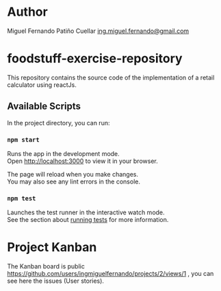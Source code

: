 # Author

Miguel Fernando Patiño Cuellar
ing.miguel.fernando@gmail.com

# foodstuff-exercise-repository
This repository contains the source code of the implementation of a retail calculator using reactJs.

## Available Scripts

In the project directory, you can run:

### `npm start`

Runs the app in the development mode.\
Open [http://localhost:3000](http://localhost:3000) to view it in your browser.

The page will reload when you make changes.\
You may also see any lint errors in the console.

### `npm test`

Launches the test runner in the interactive watch mode.\
See the section about [running tests](https://facebook.github.io/create-react-app/docs/running-tests) for more information.

# Project Kanban 

The Kanban board is public https://github.com/users/ingmiguelfernando/projects/2/views/1 , you can see here the issues (User stories).


